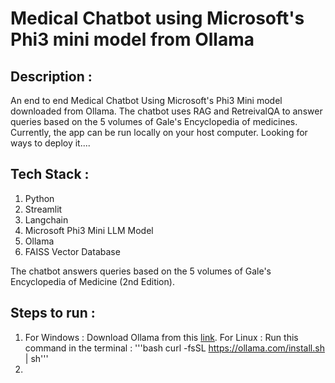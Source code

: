 # Medical Chatbot using Microsoft's Phi3 mini model from Ollama

## Description : 
An end to end Medical Chatbot Using Microsoft's Phi3 Mini model downloaded from Ollama. The chatbot uses RAG and RetreivalQA to answer queries based on the 5 volumes of Gale's Encyclopedia of medicines. Currently, the app can be run locally on your host computer. Looking for ways to deploy it....

## Tech Stack : 
1. Python
2. Streamlit
3. Langchain
4. Microsoft Phi3 Mini LLM Model
5. Ollama
6. FAISS Vector Database

The chatbot answers queries based on the 5 volumes of Gale's Encyclopedia of Medicine (2nd Edition).

## Steps to run : 
1. For Windows : Download Ollama from this [link](https://ollama.com/).
   For Linux : Run this command in the terminal : '''bash
   curl -fsSL https://ollama.com/install.sh | sh'''
3. 
